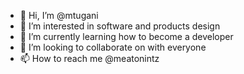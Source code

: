 - 👋 Hi, I’m @mtugani
- 👀 I’m interested in  software and products design 
- 🌱 I’m currently learning how to become a developer 
- 💞️ I’m looking to collaborate on with everyone 
- 📫 How to reach me @meatonintz


<!---
mtugani/mtugani is a ✨ special ✨ repository because its `README.md` (this file) appears on your GitHub profile.
You can click the Preview link to take a look at your changes.
--->
